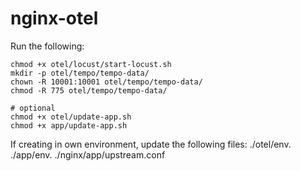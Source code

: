 # nginx-otel



Run the following:
```
chmod +x otel/locust/start-locust.sh
mkdir -p otel/tempo/tempo-data/
chown -R 10001:10001 otel/tempo/tempo-data/
chmod -R 775 otel/tempo/tempo-data/

# optional
chmod +x otel/update-app.sh
chmod +x app/update-app.sh
```

If creating in own environment, update the following files:
./otel/env.
./app/env.
./nginx/app/upstream.conf
